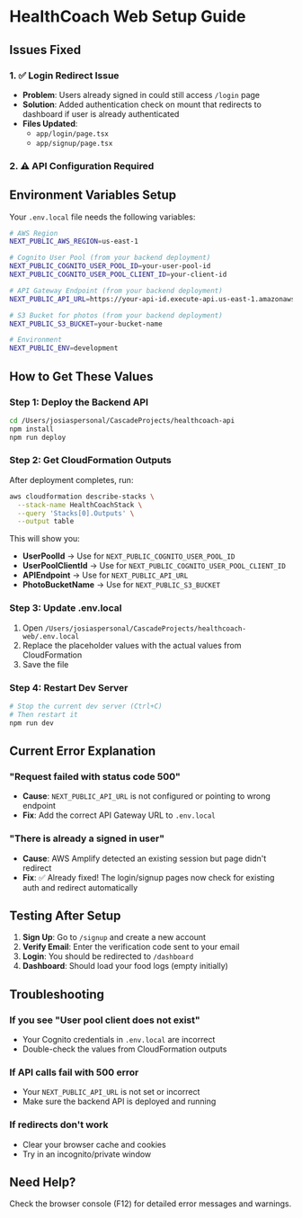 # HealthCoach Web Setup Guide

## Issues Fixed

### 1. ✅ Login Redirect Issue
- **Problem**: Users already signed in could still access `/login` page
- **Solution**: Added authentication check on mount that redirects to dashboard if user is already authenticated
- **Files Updated**: 
  - `app/login/page.tsx`
  - `app/signup/page.tsx`

### 2. ⚠️ API Configuration Required

## Environment Variables Setup

Your `.env.local` file needs the following variables:

```bash
# AWS Region
NEXT_PUBLIC_AWS_REGION=us-east-1

# Cognito User Pool (from your backend deployment)
NEXT_PUBLIC_COGNITO_USER_POOL_ID=your-user-pool-id
NEXT_PUBLIC_COGNITO_USER_POOL_CLIENT_ID=your-client-id

# API Gateway Endpoint (from your backend deployment)
NEXT_PUBLIC_API_URL=https://your-api-id.execute-api.us-east-1.amazonaws.com/prod

# S3 Bucket for photos (from your backend deployment)
NEXT_PUBLIC_S3_BUCKET=your-bucket-name

# Environment
NEXT_PUBLIC_ENV=development
```

## How to Get These Values

### Step 1: Deploy the Backend API

```bash
cd /Users/josiaspersonal/CascadeProjects/healthcoach-api
npm install
npm run deploy
```

### Step 2: Get CloudFormation Outputs

After deployment completes, run:

```bash
aws cloudformation describe-stacks \
  --stack-name HealthCoachStack \
  --query 'Stacks[0].Outputs' \
  --output table
```

This will show you:
- **UserPoolId** → Use for `NEXT_PUBLIC_COGNITO_USER_POOL_ID`
- **UserPoolClientId** → Use for `NEXT_PUBLIC_COGNITO_USER_POOL_CLIENT_ID`
- **APIEndpoint** → Use for `NEXT_PUBLIC_API_URL`
- **PhotoBucketName** → Use for `NEXT_PUBLIC_S3_BUCKET`

### Step 3: Update .env.local

1. Open `/Users/josiaspersonal/CascadeProjects/healthcoach-web/.env.local`
2. Replace the placeholder values with the actual values from CloudFormation
3. Save the file

### Step 4: Restart Dev Server

```bash
# Stop the current dev server (Ctrl+C)
# Then restart it
npm run dev
```

## Current Error Explanation

### "Request failed with status code 500"
- **Cause**: `NEXT_PUBLIC_API_URL` is not configured or pointing to wrong endpoint
- **Fix**: Add the correct API Gateway URL to `.env.local`

### "There is already a signed in user"
- **Cause**: AWS Amplify detected an existing session but page didn't redirect
- **Fix**: ✅ Already fixed! The login/signup pages now check for existing auth and redirect automatically

## Testing After Setup

1. **Sign Up**: Go to `/signup` and create a new account
2. **Verify Email**: Enter the verification code sent to your email
3. **Login**: You should be redirected to `/dashboard`
4. **Dashboard**: Should load your food logs (empty initially)

## Troubleshooting

### If you see "User pool client does not exist"
- Your Cognito credentials in `.env.local` are incorrect
- Double-check the values from CloudFormation outputs

### If API calls fail with 500 error
- Your `NEXT_PUBLIC_API_URL` is not set or incorrect
- Make sure the backend API is deployed and running

### If redirects don't work
- Clear your browser cache and cookies
- Try in an incognito/private window

## Need Help?

Check the browser console (F12) for detailed error messages and warnings.
